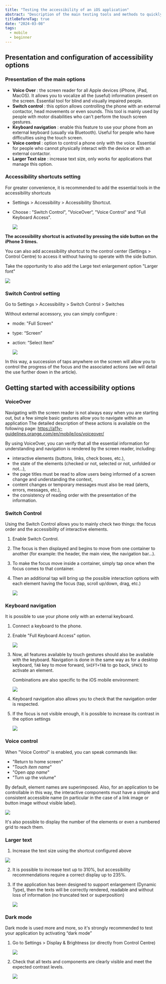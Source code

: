 ```yaml
---
title: "Testing the accessibility of an iOS application"
abstract: "Description of the main testing tools and methods to quickly assess the accessibility of an iOS application"
titleBeforeTag: true
date: "2024-03-08"
tags:
  - mobile
  - beginner
---
```


## Presentation and configuration of accessibility options

### Presentation of the main options
- **Voice Over** : the screen reader for all Apple devices (iPhone, iPad, MacOS).  It allows you to vocalize all the (useful) information present on the screen. Essential tool for blind and visually impaired people.
- **Switch control** : this option allows controlling the phone with an external contactor, head movements or even sounds.  This tool is mainly used by people with motor disabilities who can't perform the touch screen gestures.
- **Keyboard navigation** : enable this feature to use your phone from an external keyboard (usually via Bluetooth). Useful for people who have difficulties using the touch screen.
- **Voice control** : option to control a phone only with the voice. Essential for people who cannot physically interact with the device or with an external contactor.
- **Larger Text size** : increase text size, only works for applications that manage this option.


### Accessibility shortcuts setting
For greater convenience, it is recommended to add the essential tools in the accessibility shortcuts
- Settings > Accessibility > Accessibility Shortcut.
- Choose : "Switch Control", "VoiceOver“, "Voice Control" and "Full Keyboard Access".

    ![](https://github.com/Orange-OpenSource/a11y-guidelines/assets/105045667/79ec9de6-f042-4ef0-8387-0c709766dcc4)


**The accessibility shortcut is activated by pressing the side button on the iPhone 3 times.**

You can also add accessibility shortcut to the control center (Settings > Control Centre) to access it without having to operate with the side button.

Take the opportunity to also add the Large text enlargement option "Larger font"

![](https://github.com/Orange-OpenSource/a11y-guidelines/assets/105045667/e9162977-15bf-44ad-bbdf-683f942683a5)


### Switch Control setting
Go to Settings > Accessibility > Switch Control > Switches

Without external accessory, you can simply configure :
- mode: "Full Screen"
- type: “Screen” 
- action: “Select Item”

  ![](https://github.com/Orange-OpenSource/a11y-guidelines/assets/105045667/df6741a8-d52e-46dc-a900-65f538d2378d)

In this way, a succession of taps anywhere on the screen will allow you to control the progress of the focus and the associated actions (we will detail the use further down in the article).


## Getting started with accessibility options

### VoiceOver
Navigating with the screen reader is not always easy when you are starting out, but a few simple basic gestures allow you to navigate within an application
The detailed description of these actions is available on the following page: https://a11y-guidelines.orange.com/en/mobile/ios/voiceover/

By using VoiceOver, you can verify that all the essential information for understanding and navigation is rendered by the screen reader, including:
 - interactive elements (buttons, links, check boxes, etc.),
 - the state of the elements (checked or not, selected or not, unfolded or not...),
 - the page titles must be read to allow users being informed of a screen change and understanding the context,
 - content changes or temporary messages must also be read (alerts, errors, messages, etc.),
 - the consistency of reading order with the presentation of the information.

 
### Switch Control
Using the Switch Control allows you to mainly check two things: the focus order and the accessibility of interactive elements.
1. Enable Switch Control. 
2. The focus is then displayed and begins to move from one container to another (for example: the header, the main view, the navigation bar...).
3. To make the focus move inside a container, simply tap once when the focus comes to that container.
4. Then an additional tap will bring up the possible interaction options with each element having the focus (tap, scroll up/down, drag, etc.)

    ![](https://github.com/Orange-OpenSource/a11y-guidelines/assets/105045667/500c9aae-f691-47c4-8afc-f5dcfc523811)



### Keyboard navigation
It is possible to use your phone only with an external keyboard.
1. Connect a keyboard to the phone.
2. Enable "Full Keyboard Access" option.

    ![](https://github.com/Orange-OpenSource/a11y-guidelines/assets/105045667/efa80d57-a809-4912-9336-294b34953a6f)


3. Now, all features available by touch gestures should also be available with the keyboard.
Navigation is done in the same way as for a desktop keyboard, ```TAB``` key to move forward, ```SHIFT+TAB``` to go back, ```SPACE``` to activate an element.

   Combinations are also specific to the iOS mobile environment:

   ![](https://github.com/Orange-OpenSource/a11y-guidelines/assets/105045667/83408f02-edab-4456-bd48-9c7e2e778ffc)

4. Keyboard navigation also allows you to check that the navigation order is respected.
5. If the focus is not visible enough, it is possible to increase its contrast in the option settings

    ![](https://github.com/Orange-OpenSource/a11y-guidelines/assets/105045667/df67fd18-b39c-475e-b8a8-9636a1470998)



### Voice control
When "Voice Control" is enabled, you can speak commands like:
- "Return to home screen"
- "Touch *item name*"
- "Open *app name*"
- "Turn up the volume"

By default, element names are superimposed.  Also, for an application to be controllable in this way, the interactive components must have a simple and consistent accessible name (in particular in the case of a link image or button image without visible label).

![](https://github.com/Orange-OpenSource/a11y-guidelines/assets/105045667/c94e478c-eaf1-4589-b4e2-369573079df9)

It's also possible to display the number of the elements or even a numbered grid to reach them.


### Larger text
1. Increase the text size using the shortcut configured above

![](https://github.com/Orange-OpenSource/a11y-guidelines/assets/105045667/d72cbac8-ce72-42f8-8b13-a36cc2f3bc24)

2. It is possible to increase text up to 310%, but accessibility recommendations require a correct display up to 235%.
3. If the application has been designed to support enlargement (Dynamic Type), then the texts will be correctly rendered, readable and without loss of information (no truncated text or superposition)

   ![](https://github.com/Orange-OpenSource/a11y-guidelines/assets/105045667/9bc33609-bdee-4a34-8a05-c45a89305b69)


### Dark mode
Dark mode is used more and more, so it's strongly recommended to test your application by activating “dark mode”

1. Go to Settings > Display & Brightness (or directly from Control Centre)

   ![](https://github.com/Orange-OpenSource/a11y-guidelines/assets/105045667/0561fddb-e639-4754-a2c2-7bad673e0a79)

2. Check that all texts and components are clearly visible and meet the expected contrast levels.
   
   ![](https://github.com/Orange-OpenSource/a11y-guidelines/assets/105045667/539031f1-910e-4762-801e-8ca34c8fdf8d)

